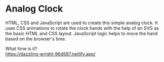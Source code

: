# Analog Clock

HTML, CSS and JavaScript are used to create this simple analog clock.
It uses CSS animations to rotate the clock hands with the help of an SVG as the basic HTML and CSS layout. 
JavaScript logic helps to move the hand based on the browser's time.

What time is it? <br>
https://dazzling-wright-96d587.netlify.app/

